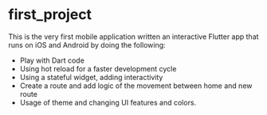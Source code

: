 # first_project


This is the very first mobile application written an interactive Flutter app that runs on iOS and Android by doing the following:

- Play with Dart code
- Using hot reload for a faster development cycle
- Using a stateful widget, adding interactivity
- Create a route and add logic of the movement between  home and new route
- Usage of theme and changing UI features and colors.
